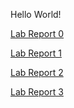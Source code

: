 Hello World!

[Lab Report 0](https://github.com/zack7109/cse15l-lab-reports/blob/main/lab-report-1-week-0.md)

[Lab Report 1](https://github.com/zack7109/cse15l-lab-reports/blob/main/lab-report-1-week-1.md)

[Lab Report 2](https://github.com/zack7109/cse15l-lab-reports/blob/main/lab-report-2-week-2.md)

[Lab Report 3](https://github.com/zack7109/cse15l-lab-reports/blob/main/lab-report-3-week-3.md)
